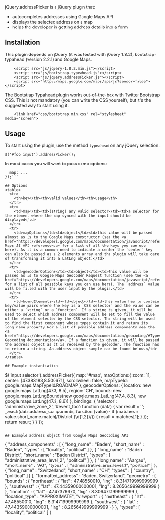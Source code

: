 jQuery.addressPicker is a jQuery plugin that:

* autocompletes addresses using Google Maps API
* displays the selected address on a map
* helps the developer in getting address details into a form


## Installation

This plugin depends on jQuery (it was tested with jQuery 1.8.2), bootstrap-typahead (version 2.2.1) and Google Maps.
```
    <script src="js/jquery-1.8.2.min.js"></script>
    <script src="js/bootstrap-typeahead.js"></script>
    <script src="js/jquery.addressPicker.js"></script>
    <script src="http://maps.google.com/maps/api/js?sensor=false"></script>
```

The Bootstrap Typahead plugin works out-of-the-box with Twitter Bootstrap CSS. This is not mandatory (you can write the CSS yourself), but it's the suggested way to start using it.
```
    <link href="css/bootstrap.min.css" rel="stylesheet" media="screen">
```

## Usage

To start using the plugin, use the method `typeahead` on any jQuery selection.

`$('#foo input').addressPicker();`

In most cases you will want to pass some options:

```$('#foo input').addressPicker({
  map: ...
});```

## Options
<table>
  <tr>
    <th>key</th><th>valid values</th><th>usage</th>
  </tr>
  <tr>
    <td>map</td><td>(string) any valid selector</td><td>a selector for the element where the map synced with the input should be displayed</td>
  </tr>
  <tr>
    <td>mapOptions</td><td>object</td><td>this value will be passed almost as is to the Google Maps constructor (see the <a href="https://developers.google.com/maps/documentation/javascript/reference#MapOptions">Google Maps JS API reference</a> for a list of all the keys you can use here). As it is a common need to indicate a center the `center` key can also be passed as a 2 elements array and the plugin will take care of transforming it into a LatLng object.</td>
  </tr>
  <tr>
    <td>geocoderOptions</td><td>object</td><td>this value will be passed as is to Google Maps Geocoder Request function (see the <a href="https://developers.google.com/maps/documentation/javascript/reference#GeocoderRequest">reference</a> for a list of all possible keys you can use here). The `address` value will be filled with the user input by the plugin.</td>
  </tr>
  <tr>
    <td>boundElements</td><td>object</td><td>this value has to contain key/value pairs where the key is a `CSS selector` and the value can be either a `string` or a `function`. If a string is given, it will be used to select which address component will be set to fill the value of the element selected by the CSS selector. The string will be used to find the first component whose types contain it and return its long_name property.For a list of possible address components see the <a href="https://developers.google.com/maps/documentation/geocoding/#Types">Google Geocoding documentation</a>. If a function is given, it will be passed the address object as it is received by the geocoder. The function has to return a string. An address object sample can be found below.</td>
  </tr>
</table>

## Example instantiation
```
$('input selector').addressPicker({
    map: '#map',
    mapOptions:{
        zoom: 11,
        center: [47.383183,8.500671],
        scrollwheel: false,
        mapTypeId: google.maps.MapTypeId.ROADMAP
    },
    geocoderOptions: {
        location: new google.maps.LatLng(47.3, 8.5),
        region: 'CH',
        bounds: new google.maps.LatLngBounds(new google.maps.LatLng(47.4, 8.3), new google.maps.LatLng(47.2, 8.6))
    },
    bindings: {
        'selector': 'administrative_zone_2',
        '#event_foo': function (data) {
            var result = '';
            _.each(data.address_components, function (value) {
                if (matches = value.short_name.match(/District (\d{1,2})/)) {
                    result = matches[1];
                }
            });
            return result;
        }
    }
});
```

## Example address object from Google Maps Geocoding API
```
{
         "address_components" : [
            {
               "long_name" : "Baden",
               "short_name" : "Baden",
               "types" : [ "locality", "political" ]
            },
            {
               "long_name" : "Baden District",
               "short_name" : "Baden District",
               "types" : [ "administrative_area_level_2", "political" ]
            },
            {
               "long_name" : "Aargau",
               "short_name" : "AG",
               "types" : [ "administrative_area_level_1", "political" ]
            },
            {
               "long_name" : "Switzerland",
               "short_name" : "CH",
               "types" : [ "country", "political" ]
            }
         ],
         "formatted_address" : "Baden, Switzerland",
         "geometry" : {
            "bounds" : {
               "northeast" : {
                  "lat" : 47.48550010,
                  "lng" : 8.314719999999999
               },
               "southwest" : {
                  "lat" : 47.44359000000001,
                  "lng" : 8.265649999999999
               }
            },
            "location" : {
               "lat" : 47.47376670,
               "lng" : 8.306473199999999
            },
            "location_type" : "APPROXIMATE",
            "viewport" : {
               "northeast" : {
                  "lat" : 47.48550010,
                  "lng" : 8.314719999999999
               },
               "southwest" : {
                  "lat" : 47.44359000000001,
                  "lng" : 8.265649999999999
               }
            }
         },
         "types" : [ "locality", "political" ]
      }
```
